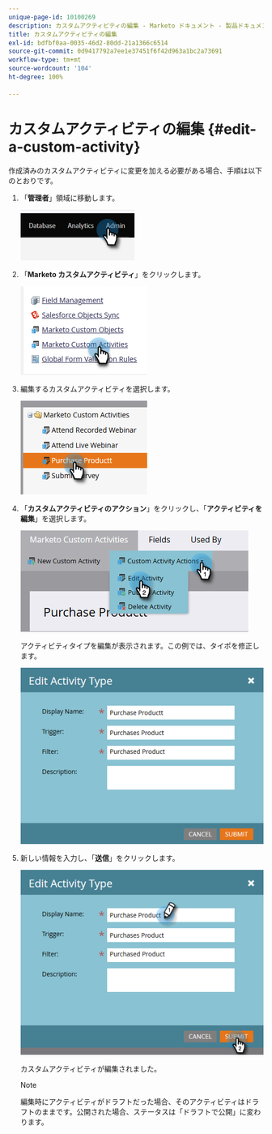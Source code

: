 ```yaml
---
unique-page-id: 10100269
description: カスタムアクティビティの編集 - Marketo ドキュメント - 製品ドキュメント
title: カスタムアクティビティの編集
exl-id: bdfbf0aa-0035-46d2-80dd-21a1366c6514
source-git-commit: 0d9417792a7ee1e37451f6f42d963a1bc2a73691
workflow-type: tm+mt
source-wordcount: '104'
ht-degree: 100%

---
```


# カスタムアクティビティの編集 {#edit-a-custom-activity}

作成済みのカスタムアクティビティに変更を加える必要がある場合、手順は以下のとおりです。

1. 「**管理者**」領域に移動します。

   ![](assets/edit-a-custom-activity-1.png)

1. 「**Marketo カスタムアクティビティ**」をクリックします。

   ![](assets/edit-a-custom-activity-2.png)

1. 編集するカスタムアクティビティを選択します。

   ![](assets/edit-a-custom-activity-3.png)

1. 「**カスタムアクティビティのアクション**」をクリックし、「**アクティビティを編集**」を選択します。

   ![](assets/edit-a-custom-activity-4.png)

   アクティビティタイプを編集が表示されます。この例では、タイポを修正します。

   ![](assets/edit-a-custom-activity-5.png)

1. 新しい情報を入力し、「**送信**」をクリックします。

   ![](assets/edit-a-custom-activity-6.png)

   カスタムアクティビティが編集されました。

   >[!NOTE]
   >
   >編集時にアクティビティがドラフトだった場合、そのアクティビティはドラフトのままです。公開された場合、ステータスは「ドラフトで公開」に変わります。
